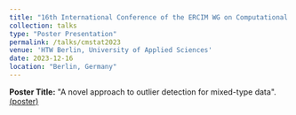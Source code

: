```yaml
---
title: "16th International Conference of the ERCIM WG on Computational and Methodological Statistics (CMStatistics 2023)"
collection: talks
type: "Poster Presentation"
permalink: /talks/cmstat2023
venue: 'HTW Berlin, University of Applied Sciences'
date: 2023-12-16
location: "Berlin, Germany"
---
```


**Poster Title:** "A novel approach to outlier detection for mixed-type data". [(poster)](https://drive.google.com/file/d/1F6FL258mFTE-o_VyVUDWn1higigq_Fvc/view?usp=sharing)